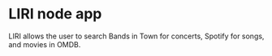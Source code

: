 # LIRI node app

LIRI allows the user to search Bands in Town for concerts, Spotify for songs, and movies in OMDB.